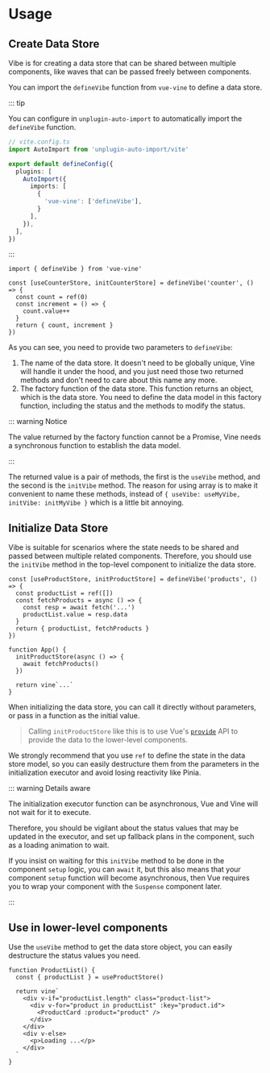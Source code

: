 # Usage

## Create Data Store

Vibe is for creating a data store that can be shared between multiple components, like waves that can be passed freely between components.

You can import the `defineVibe` function from `vue-vine` to define a data store.

::: tip

You can configure in `unplugin-auto-import` to automatically import the `defineVibe` function.

```ts
// vite.config.ts
import AutoImport from 'unplugin-auto-import/vite'

export default defineConfig({
  plugins: [
    AutoImport({
      imports: [
        {
          'vue-vine': ['defineVibe'],
        }
      ],
    }),
  ],
})
```

:::

```vue-vine
import { defineVibe } from 'vue-vine'

const [useCounterStore, initCounterStore] = defineVibe('counter', () => {
  const count = ref(0)
  const increment = () => {
    count.value++
  }
  return { count, increment }
})
```

As you can see, you need to provide two parameters to `defineVibe`:

1. The name of the data store. It doesn't need to be globally unique, Vine will handle it under the hood, and you just need those two returned methods and don't need to care about this name any more.
2. The factory function of the data store. This function returns an object, which is the data store. You need to define the data model in this factory function, including the status and the methods to modify the status.

::: warning Notice

The value returned by the factory function cannot be a Promise, Vine needs a synchronous function to establish the data model.

:::

The returned value is a pair of methods, the first is the `useVibe` method, and the second is the `initVibe` method. The reason for using array is to make it convenient to name these methods, instead of `{ useVibe: useMyVibe, initVibe: initMyVibe }` which is a little bit annoying.

## Initialize Data Store

Vibe is suitable for scenarios where the state needs to be shared and passed between multiple related components. Therefore, you should use the `initVibe` method in the top-level component to initialize the data store.

```vue-vine
const [useProductStore, initProductStore] = defineVibe('products', () => {
  const productList = ref([])
  const fetchProducts = async () => {
    const resp = await fetch('...')
    productList.value = resp.data
  }
  return { productList, fetchProducts }
})

function App() {
  initProductStore(async () => {
    await fetchProducts()
  })

  return vine`...`
}
```

When initializing the data store, you can call it directly without parameters, or pass in a function as the initial value.

> Calling `initProductStore` like this is to use Vue's [`provide`](https://cn.vuejs.org/api/composition-api-dependency-injection.html#provide) API to provide the data to the lower-level components.

We strongly recommend that you use `ref` to define the state in the data store model, so you can easily destructure them from the parameters in the initialization executor and avoid losing reactivity like Pinia.

::: warning Details aware

The initialization executor function can be asynchronous, Vue and Vine will not wait for it to execute.

Therefore, you should be vigilant about the status values that may be updated in the executor, and set up fallback plans in the component, such as a loading animation to wait.

If you insist on waiting for this `initVibe` method to be done in the component `setup` logic, you can `await` it, but this also means that your component `setup` function will become asynchronous, then Vue requires you to wrap your component with the `Suspense` component later.

:::

## Use in lower-level components

Use the `useVibe` method to get the data store object, you can easily destructure the status values you need.

```vue-vine
function ProductList() {
  const { productList } = useProductStore()

  return vine`
    <div v-if="productList.length" class="product-list">
      <div v-for="product in productList" :key="product.id">
        <ProductCard :product="product" />
      </div>
    </div>
    <div v-else>
      <p>Loading ...</p>
    </div>
  `
}
```

